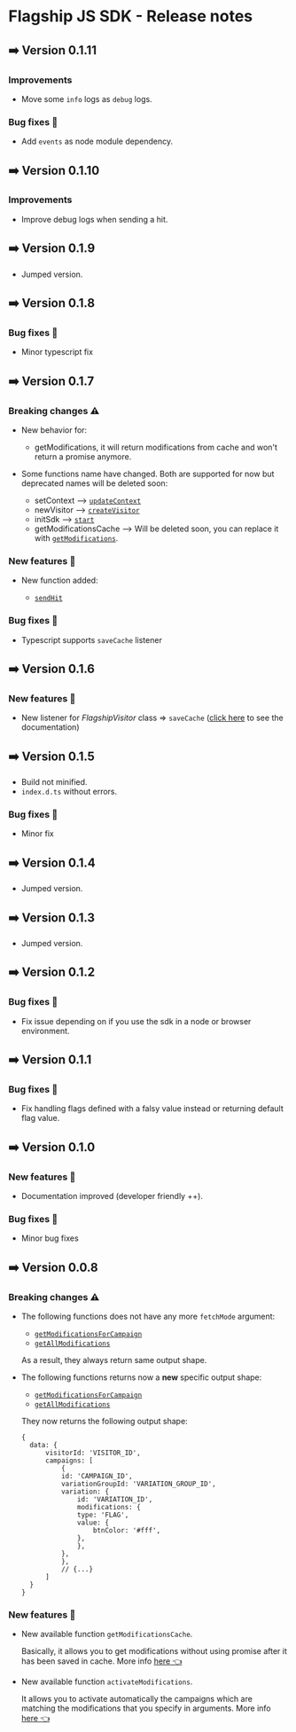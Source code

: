 # Flagship JS SDK - Release notes

## ➡️ Version 0.1.11

### Improvements

- Move some `info` logs as `debug` logs.

### Bug fixes 🐛

- Add `events` as node module dependency.

## ➡️ Version 0.1.10

### Improvements

- Improve debug logs when sending a hit.

## ➡️ Version 0.1.9

- Jumped version.

## ➡️ Version 0.1.8

### Bug fixes 🐛

- Minor typescript fix

## ➡️ Version 0.1.7

### Breaking changes ⚠️

- New behavior for:

  - getModifications, it will return modifications from cache and won't return a promise anymore.

- Some functions name have changed. Both are supported for now but deprecated names will be deleted soon:

  - setContext --> [`updateContext`](README.md#updateContext)
  - newVisitor --> [`createVisitor`](README.md#createVisitor)
  - initSdk --> [`start`](README.md#start)
  - getModificationsCache --> Will be deleted soon, you can replace it with [`getModifications`](README.md#getModifications).

### New features 🎉

- New function added:

  - [`sendHit`](README.md#sendHit)

### Bug fixes 🐛

- Typescript supports `saveCache` listener

## ➡️ Version 0.1.6

### New features 🎉

- New listener for <i>FlagshipVisitor</i> class => `saveCache` ([click here](README.md#events-listener) to see the documentation)

## ➡️ Version 0.1.5

- Build not minified.
- `index.d.ts` without errors.

### Bug fixes 🐛

- Minor fix

## ➡️ Version 0.1.4

- Jumped version.

## ➡️ Version 0.1.3

- Jumped version.

## ➡️ Version 0.1.2

### Bug fixes 🐛

- Fix issue depending on if you use the sdk in a node or browser environment.

## ➡️ Version 0.1.1

### Bug fixes 🐛

- Fix handling flags defined with a falsy value instead or returning default flag value.

## ➡️ Version 0.1.0

### New features 🎉

- Documentation improved (developer friendly ++).

### Bug fixes 🐛

- Minor bug fixes

## ➡️ Version 0.0.8

### Breaking changes ⚠️

- The following functions does not have any more `fetchMode` argument:

  - [`getModificationsForCampaign`](README.md#getModificationsForCampaign)
  - [`getAllModifications`](README.md#getAllModifications)

  As a result, they always return same output shape.

- The following functions returns now a **new** specific output shape:

  - [`getModificationsForCampaign`](README.md#getModificationsForCampaign)
  - [`getAllModifications`](README.md#getAllModifications)

  They now returns the following output shape:

  ```
  {
    data: {
        visitorId: 'VISITOR_ID',
        campaigns: [
            {
            id: 'CAMPAIGN_ID',
            variationGroupId: 'VARIATION_GROUP_ID',
            variation: {
                id: 'VARIATION_ID',
                modifications: {
                type: 'FLAG',
                value: {
                    btnColor: '#fff',
                },
                },
            },
            },
            // {...}
        ]
    }
  }
  ```

### New features 🎉

- New available function `getModificationsCache`.

  Basically, it allows you to get modifications without using promise after it has been saved in cache. More info [here 👈](README.md#getModificationsCache)

- New available function `activateModifications`.

  It allows you to activate automatically the campaigns which are matching the modifications that you specify in arguments. More info [here 👈](README.md#activateModifications)
